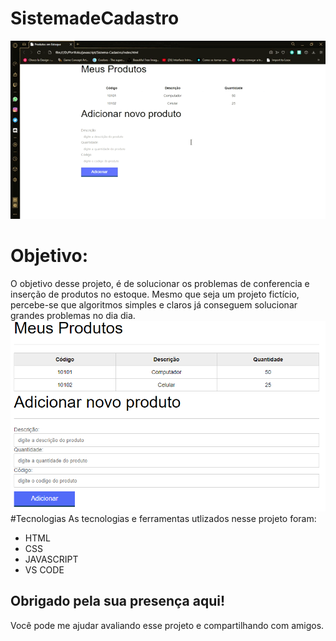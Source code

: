 # SistemadeCadastro
![gifsistema](https://github.com/MatheusFran/SistemadeCadastro/blob/main/assests/sistema.gif)

# Objetivo:
O objetivo desse projeto, é de solucionar os problemas de conferencia e inserção de produtos no estoque.
Mesmo que seja um projeto fictício, percebe-se que algoritmos simples e claros já conseguem solucionar grandes problemas no dia dia.
![imgsistema](https://github.com/MatheusFran/SistemadeCadastro/blob/main/assests/img-sistema.png)
#Tecnologias
As tecnologias e ferramentas utlizados nesse projeto foram:
 - HTML
 - CSS
 - JAVASCRIPT
 - VS CODE
 ## Obrigado pela sua presença aqui!
 Você pode me ajudar avaliando esse projeto e compartilhando com amigos.

